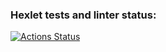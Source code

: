 ### Hexlet tests and linter status:
[![Actions Status](https://github.com/IrinaBelonogova/frontend-project-44/actions/workflows/hexlet-check.yml/badge.svg)](https://github.com/IrinaBelonogova/frontend-project-44/actions)
